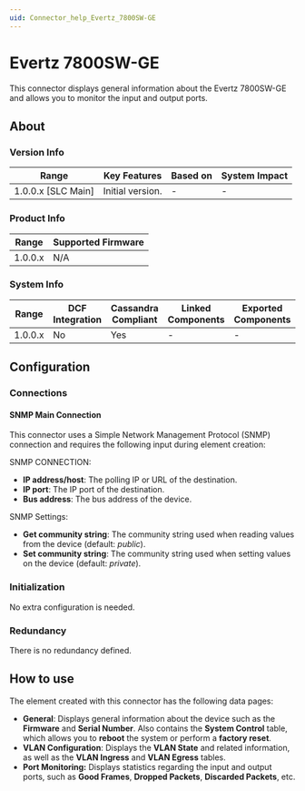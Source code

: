```yaml
---
uid: Connector_help_Evertz_7800SW-GE
---
```


# Evertz 7800SW-GE

This connector displays general information about the Evertz 7800SW-GE and allows you to monitor the input and output ports.

## About

### Version Info

| Range                | Key Features     | Based on     | System Impact     |
|----------------------|------------------|--------------|-------------------|
| 1.0.0.x [SLC Main]   | Initial version. | -            | -                 |

### Product Info

| Range     | Supported Firmware     |
|-----------|------------------------|
| 1.0.0.x   | N/A                    |

### System Info

| Range     | DCF Integration     | Cassandra Compliant     | Linked Components     | Exported Components     |
|-----------|---------------------|-------------------------|-----------------------|-------------------------|
| 1.0.0.x   | No                  | Yes                     | -                     | -                       |

## Configuration

### Connections

#### SNMP Main Connection

This connector uses a Simple Network Management Protocol (SNMP) connection and requires the following input during element creation:

SNMP CONNECTION:

- **IP address/host**: The polling IP or URL of the destination.
- **IP port**: The IP port of the destination.
- **Bus address**: The bus address of the device.

SNMP Settings:

- **Get community string**: The community string used when reading values from the device (default: *public*).
- **Set community string**: The community string used when setting values on the device (default: *private*).

### Initialization

No extra configuration is needed.

### Redundancy

There is no redundancy defined.

## How to use

The element created with this connector has the following data pages:

- **General**: Displays general information about the device such as the **Firmware** and **Serial Number**. Also contains the **System Control** table, which allows you to **reboot** the system or perform a **factory reset**.
- **VLAN Configuration**: Displays the **VLAN State** and related information, as well as the **VLAN Ingress** and **VLAN Egress** tables.
- **Port Monitoring:** Displays statistics regarding the input and output ports, such as **Good Frames**, **Dropped Packets**, **Discarded Packets**, etc.
